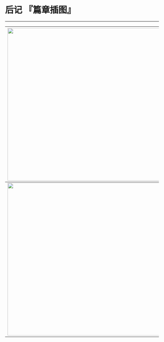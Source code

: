 # 后记 『篇章插图』

------

| <img width="500" src="/res/img/article/chapter020/23.jpg"> | <img width="500" src="/res/img/article/chapter020/24.jpg"> | <img width="500" src="/res/img/article/chapter020/30.jpg"> |
|:------:|:------:|:------:|
| <img width="500" src="/res/img/article/chapter020/27.jpg"> | <img width="500" src="/res/img/article/chapter020/31.jpg"> | <img width="500" src="/res/img/article/chapter020/29.jpg"> |

